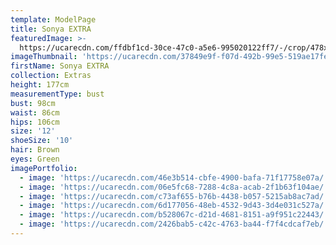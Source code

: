 ```yaml
---
template: ModelPage
title: Sonya EXTRA
featuredImage: >-
  https://ucarecdn.com/ffdbf1cd-30ce-47c0-a5e6-995020122ff7/-/crop/478x411/0,0/-/preview/
imageThumbnail: 'https://ucarecdn.com/37849e9f-f07d-492b-99e5-519ae17fec05/'
firstName: Sonya EXTRA
collection: Extras
height: 177cm
measurementType: bust
bust: 98cm
waist: 86cm
hips: 106cm
size: '12'
shoeSize: '10'
hair: Brown
eyes: Green
imagePortfolio:
  - image: 'https://ucarecdn.com/46e3b514-cbfe-4900-bafa-71f17758e07a/'
  - image: 'https://ucarecdn.com/06e5fc68-7288-4c8a-acab-2f1b63f104ae/'
  - image: 'https://ucarecdn.com/c73af655-b76b-4438-b057-5215ab8ac7ad/'
  - image: 'https://ucarecdn.com/6d177056-48eb-4532-9d43-3d4e031c527a/'
  - image: 'https://ucarecdn.com/b528067c-d21d-4681-8151-a9f951c22443/'
  - image: 'https://ucarecdn.com/2426bab5-c42c-4763-ba44-f7f4cdcaf7eb/'
---
```


